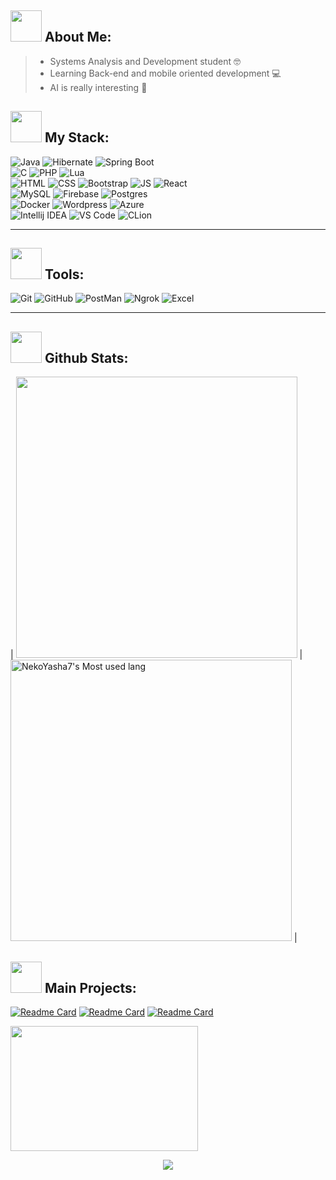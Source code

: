 <h2> <img src="https://media.tenor.com/Q5xwRQjMg8EAAAAj/%E5%93%88%E5%9B%89-hello.gif" width="50" height="50" />
 About Me: </h2> 

 > - Systems Analysis and Development student 🤓
 > - Learning Back-end and mobile oriented development 💻
 > - AI is really interesting 💎
 
<h2> <img src="https://media.tenor.com/I3RjM4xQO0kAAAAj/monitors-typing.gif" width="50" height="50" />
My Stack: </h2> 

<!-- Languages -->
![Java](https://img.shields.io/badge/Java-orange?style=for-the-badge&logo=java&logoColor=white) 
![Hibernate](https://img.shields.io/badge/Hibernate-yellow?style=for-the-badge&logo=hibernate&logoColor=white)
![Spring Boot](https://img.shields.io/badge/Spring%20Boot-green?style=for-the-badge&logo=spring-boot&logoColor=white)<br>
![C](https://img.shields.io/badge/C-blue?style=for-the-badge&logo=c&logoColor=white) 
![PHP](https://img.shields.io/badge/PHP-blue?style=for-the-badge&logo=php&logoColor=white) 
![Lua](https://img.shields.io/badge/Lua-black?style=for-the-badge&logo=lua&logoColor=white)<br>
![HTML](https://img.shields.io/badge/HTML-red?style=for-the-badge&logo=html-5&logoColor=white) 
![CSS](https://img.shields.io/badge/CSS-blue?style=for-the-badge&logo=css-3&logoColor=white)
![Bootstrap](https://img.shields.io/badge/Bootstrap-purple?style=for-the-badge&logo=bootstrap&logoColor=white)
![JS](https://img.shields.io/badge/JavaScript-yellow?style=for-the-badge&logo=javascript&logoColor=white)
![React](https://img.shields.io/badge/React-blue?style=for-the-badge&logo=react&logoColor=white) <br>
![MySQL](https://img.shields.io/badge/MySQL-orange?style=for-the-badge&logo=mysql&logoColor=white)
![Firebase](https://img.shields.io/badge/Firebase-orange?style=for-the-badge&logo=firebase&logoColor=white)
![Postgres](https://img.shields.io/badge/Postgresql-blue?style=for-the-badge&logo=postgresql&logoColor=white) <br />
![Docker](https://img.shields.io/badge/Docker-blue?style=for-the-badge&logo=docker&logoColor=white)
![Wordpress](https://img.shields.io/badge/Wordpress-black?style=for-the-badge&logo=wordpress&logoColor=white)
![Azure](https://img.shields.io/badge/Azure-blue?style=for-the-badge&logo=microsoft-azure&logoColor=white)<br/>
![Intellij IDEA](https://img.shields.io/badge/Intellij%20IDEA-black?style=for-the-badge&logo=intellij-idea&logoColor=white)
![VS Code](https://img.shields.io/badge/VS%20Code-blue?style=for-the-badge&logo=visual-studio-code&logoColor=white)
![CLion](https://img.shields.io/badge/CLion-green?style=for-the-badge&logo=clion&logoColor=white)<br/>
<hr>

<!--- Technologies -->
<h2> <img src="https://media.tenor.com/_ks32BpO6WQAAAAj/ouvindo-m%C3%BAsica.gif" width="50" height="50" />
Tools: </h2>  

![Git](https://img.shields.io/badge/Git-red?style=for-the-badge&logo=git&logoColor=white)
![GitHub](https://img.shields.io/badge/GitHub-black?style=for-the-badge&logo=github&logoColor=white)
![PostMan](https://img.shields.io/badge/Postman-orange?style=for-the-badge&logo=postman&logoColor=white)
![Ngrok](https://img.shields.io/badge/Ngrok-blue?style=for-the-badge&logo=ngrok&logoColor=white)
![Excel](https://img.shields.io/badge/Excel-green?style=for-the-badge&logo=microsoft-excel&logoColor=white)

<hr>

<h2> <img src="https://media.tenor.com/2lTZe2SvTkIAAAAj/games-game.gif" width="50" height="50" />
Github Stats: </h2>  

| <img width="450em" src="https://github-profile-trophy.vercel.app/?username=NeveScript&theme=radical&row=2&column=4&margin-w=10&margin-h=15&no-bg=true)](https://github.com/ryo-ma/github-profile-trophy"> | <img  width="450em" src="https://github-readme-stats.vercel.app/api/top-langs?username=NeveScript&show_icons=true&locale=en&layout=compact&theme=radical" alt="NekoYasha7's Most used lang" /> |

<h2> <img src="https://media.tenor.com/PraaeS-b7hAAAAAj/girl-cute.gif" width="50" height="50" />
Main Projects: </h2>  

[![Readme Card](https://github-readme-stats.vercel.app/api/pin/?username=NeveScript&repo=Java-Discord-Bot-integrated-with-OpenAi-API&theme=dark)](https://github.com/anuraghazra/github-readme-stats)
[![Readme Card](https://github-readme-stats.vercel.app/api/pin/?username=NeveScript&repo=Vulcan-API&theme=dark)](https://github.com/anuraghazra/github-readme-stats)
[![Readme Card](https://github-readme-stats.vercel.app/api/pin/?username=NeveScript&repo=TikTok-Clone-With-React&theme=dark)](https://github.com/anuraghazra/github-readme-stats)

<img src="https://media.tenor.com/ZYsN_suYpt0AAAAj/johnny-walking-animation.gif" width="300" height="200" /> <p align="center"><img align="center" src="https://profile-counter.glitch.me/{NeveScript}/count.svg" /></p> 
<br>



